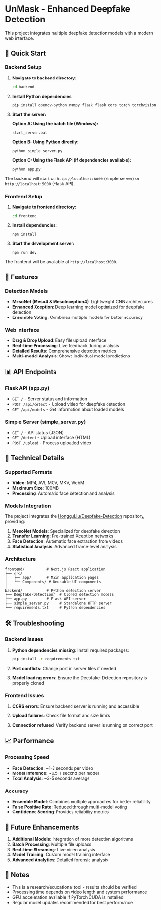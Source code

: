 # UnMask - Enhanced Deepfake Detection

This project integrates multiple deepfake detection models with a modern web interface.

## 🚀 Quick Start

### Backend Setup

1. **Navigate to backend directory:**
   ```bash
   cd backend
   ```

2. **Install Python dependencies:**
   ```bash
   pip install opencv-python numpy flask flask-cors torch torchvision dlib
   ```

3. **Start the server:**
   
   **Option A: Using the batch file (Windows):**
   ```bash
   start_server.bat
   ```
   
   **Option B: Using Python directly:**
   ```bash
   python simple_server.py
   ```
   
   **Option C: Using the Flask API (if dependencies available):**
   ```bash
   python app.py
   ```

The backend will start on `http://localhost:8000` (simple server) or `http://localhost:5000` (Flask API).

### Frontend Setup

1. **Navigate to frontend directory:**
   ```bash
   cd frontend
   ```

2. **Install dependencies:**
   ```bash
   npm install
   ```

3. **Start the development server:**
   ```bash
   npm run dev
   ```

The frontend will be available at `http://localhost:3000`.

## 🎯 Features

### Detection Models
- **MesoNet (Meso4 & MesoInception4)**: Lightweight CNN architectures
- **Enhanced Xception**: Deep learning model optimized for deepfake detection
- **Ensemble Voting**: Combines multiple models for better accuracy

### Web Interface
- **Drag & Drop Upload**: Easy file upload interface
- **Real-time Processing**: Live feedback during analysis
- **Detailed Results**: Comprehensive detection metrics
- **Multi-model Analysis**: Shows individual model predictions

## 📊 API Endpoints

### Flask API (app.py)
- `GET /` - Server status and information
- `POST /api/detect` - Upload video for deepfake detection
- `GET /api/models` - Get information about loaded models

### Simple Server (simple_server.py)
- `GET /` - API status (JSON)
- `GET /detect` - Upload interface (HTML)
- `POST /upload` - Process uploaded video

## 🔧 Technical Details

### Supported Formats
- **Video**: MP4, AVI, MOV, MKV, WebM
- **Maximum Size**: 100MB
- **Processing**: Automatic face detection and analysis

### Models Integration
The project integrates the [HongguLiu/Deepfake-Detection](https://github.com/HongguLiu/Deepfake-Detection) repository, providing:

1. **MesoNet Models**: Specialized for deepfake detection
2. **Transfer Learning**: Pre-trained Xception networks
3. **Face Detection**: Automatic face extraction from videos
4. **Statistical Analysis**: Advanced frame-level analysis

### Architecture
```
frontend/          # Next.js React application
├── src/
│   ├── app/       # Main application pages
│   └── Components/ # Reusable UI components
│
backend/           # Python detection server
├── Deepfake-Detection/  # Cloned detection models
├── app.py         # Flask API server
├── simple_server.py     # Standalone HTTP server
└── requirements.txt     # Python dependencies
```

## 🛠️ Troubleshooting

### Backend Issues
1. **Python dependencies missing**: Install required packages:
   ```bash
   pip install -r requirements.txt
   ```

2. **Port conflicts**: Change port in server files if needed

3. **Model loading errors**: Ensure the Deepfake-Detection repository is properly cloned

### Frontend Issues
1. **CORS errors**: Ensure backend server is running and accessible

2. **Upload failures**: Check file format and size limits

3. **Connection refused**: Verify backend server is running on correct port

## 📈 Performance

### Processing Speed
- **Face Detection**: ~1-2 seconds per video
- **Model Inference**: ~0.5-1 second per model
- **Total Analysis**: ~3-5 seconds average

### Accuracy
- **Ensemble Model**: Combines multiple approaches for better reliability
- **False Positive Rate**: Reduced through multi-model voting
- **Confidence Scoring**: Provides reliability metrics

## 🔮 Future Enhancements

1. **Additional Models**: Integration of more detection algorithms
2. **Batch Processing**: Multiple file uploads
3. **Real-time Streaming**: Live video analysis
4. **Model Training**: Custom model training interface
5. **Advanced Analytics**: Detailed forensic analysis

## 📝 Notes

- This is a research/educational tool - results should be verified
- Processing time depends on video length and system performance
- GPU acceleration available if PyTorch CUDA is installed
- Regular model updates recommended for best performance
